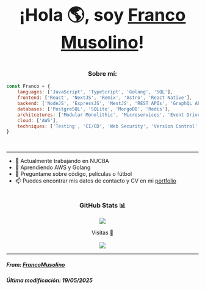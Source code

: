 # <p align="center" style="font-size: 45;">¡Hola 🌎, soy <a href="https://github.com/FrancoMusolino">Franco Musolino</a>! </p>

<h3 align="center">Sobre mí:</h3>

``` javascript
const Franco = {
    languages: ['JavaScript', 'TypeScript', 'Golang', 'SQL'],
    frontend: ['React', 'NextJS', 'Remix', 'Astro', 'React Native'],
    backend: ['NodeJS', 'ExpressJS', 'NestJS', 'REST APIs', 'GraphQL APIs', 'Docker'],
    databases: ['PostgreSQL', 'SQLite', 'MongoDB', 'Redis'],
    architcetures: ['Modular Monolithic', 'Microservices', 'Event Driven', 'Serverless'],
    cloud: ['AWS'],
    techniques: ['Testing', 'CI/CD', 'Web Security', 'Version Control', 'Mobile Apps (Cross-Platform)', 'PWA', 'Design Systems']
}

```
</br>

<hr>

- 🔭 Actualmente trabajando en NUCBA
- 🌱 Aprendiendo AWS y Golang
- 💬 Preguntame sobre código, películas o fútbol
- 📫 Puedes encontrar mis datos de contacto y CV en mi <a href="https://portfolio-francomusolinos-projects.vercel.app/" target="_BLANK">portfolio</a>

# <h3 align="center">GitHub Stats 📊</h3>

<p align="center"><img src="https://github-readme-stats.vercel.app/api?username=FrancoMusolino&show_icons=true&theme=synthwave"></p>

<p align="center">Visitas 👀 </br></br>
<img src="https://profile-counter.glitch.me/%7BFrancoMusolino%7D/count.svg">
</p>

<hr>

<h5 align="left">From: <a href="https://github.com/FrancoMusolino">FrancoMusolino</a></h5>
<h5 align="left">Última modificación: 19/05/2025</h5>




<!--
**FrancoMusolino/FrancoMusolino** is a ✨ _special_ ✨ repository because its `README.md` (this file) appears on your GitHub profile.

Here are some ideas to get you started:

- 🔭 I’m currently working on ...
- 🌱 I’m currently learning ...
- 👯 I’m looking to collaborate on ...
- 🤔 I’m looking for help with ...
- 💬 Ask me about ...
- 📫 How to reach me: ...
- 😄 Pronouns: ...
- ⚡ Fun fact: ...
-->


